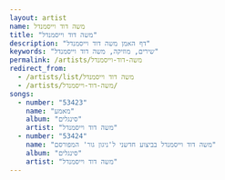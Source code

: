 ```yaml
---
layout: artist
name: משה דוד וייסמנדל
title: "משה דוד וייסמנדל"
description: "דף האמן משה דוד וייסמנדל"
keywords: "שירים, מוזיקה, משה דוד וייסמנדל"
permalink: /artists/משה-דוד-וייסמנדל
redirect_from:
  - /artists/list/משה דוד וייסמנדל
  - /artists/משה-דוד-וייסמנדל/
songs:
  - number: "53423"
    name: "מאמע"
    album: "סינגלים"
    artist: "משה דוד וייסמנדל"
  - number: "53424"
    name: "משה דוד וייסמנדל בביצוע חדשני ל'ניגון גור' המפורסם"
    album: "סינגלים"
    artist: "משה דוד וייסמנדל"
---
```

